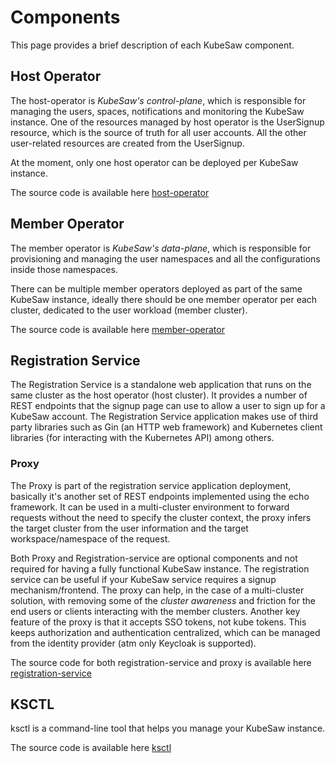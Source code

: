 # Components
This page provides a brief description of each KubeSaw component.

## Host Operator
The host-operator is _KubeSaw's control-plane_, which is responsible for managing the users, spaces, notifications and monitoring the KubeSaw instance.
One of the resources managed by host operator is the UserSignup resource, which is the source of truth for all user accounts. All the other user-related resources are created from the UserSignup.

At the moment, only one host operator can be deployed per KubeSaw instance.

The source code is available here [host-operator](https://github.com/codeready-toolchain/host-operator)

## Member Operator
The member operator is _KubeSaw's data-plane_, which is responsible for provisioning and managing the user namespaces and all the configurations inside those namespaces.

There can be multiple member operators deployed as part of the same KubeSaw instance, ideally there should be one member operator per each cluster, dedicated to the user workload (member cluster).

The source code is available here [member-operator](https://github.com/codeready-toolchain/member-operator)

## Registration Service
The Registration Service is a standalone web application that runs on the same cluster as the host operator
(host cluster).
It provides a number of REST endpoints that the signup page can use to allow a user to sign up for a KubeSaw account. 
The Registration Service application makes use of third party libraries such as Gin (an HTTP web framework)
and Kubernetes client libraries (for interacting with the Kubernetes API) among others.

### Proxy
The Proxy is part of the registration service application deployment,
basically it's another set of REST endpoints implemented using the echo framework.
It can be used in a multi-cluster environment to forward requests without the need to specify the cluster context,
the proxy infers the target cluster from the user information and the target workspace/namespace of the request.

Both Proxy and Registration-service are optional components and not required for having a fully functional KubeSaw instance.
The registration service can be useful if your KubeSaw service requires a signup mechanism/frontend.
The proxy can help, in the case of a multi-cluster solution, with removing some of the _cluster awareness_ and friction for the end users or clients interacting with the member clusters. Another key feature of the proxy is that it accepts SSO tokens, not kube tokens. This keeps authorization and authentication centralized, which can be managed from the identity provider (atm only Keycloak is supported).

The source code for both registration-service and proxy is available here [registration-service](https://github.com/codeready-toolchain/registration-service)

## KSCTL
ksctl is a command-line tool that helps you manage your KubeSaw instance.

The source code is available here [ksctl](https://github.com/kubesaw/ksctl)
